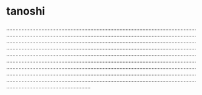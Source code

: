 # tanoshi

...................................................................................................................................................................................................................................................................................................................................................................................................................................................................................................................................................................................................................................................................................................................................................................................................................................................................................................................................................................................................................................................................................................................................................................................................................